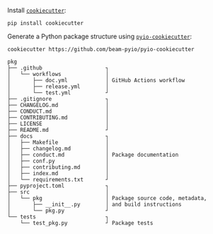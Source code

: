 Install [`cookiecutter`](https://cookiecutter.readthedocs.io/en/latest/):

```{prompt} bash
pip install cookiecutter
```

Generate a Python package structure using [`pyio-cookiecutter`](https://github.com/beam-pyio/pyio-cookiecutter):

```{prompt} bash
cookiecutter https://github.com/beam-pyio/pyio-cookiecutter
```

```text
pkg
├── .github                    ┐
│   └── workflows              │
│       ├── doc.yml            │ GitHub Actions workflow
│       ├── release.yml        │
│       └── test.yml           ┘
├── .gitignore                 ┐
├── CHANGELOG.md               │
├── CONDUCT.md                 │
├── CONTRIBUTING.md            │
├── LICENSE                    │
├── README.md                  ┘
├── docs                       ┐
│   ├── Makefile               │
│   ├── changelog.md           │
│   ├── conduct.md             │ Package documentation
│   ├── conf.py                │
│   ├── contributing.md        │
│   ├── index.md               │
│   └── requirements.txt       ┘
├── pyproject.toml             ┐ 
├── src                        │
│   └── pkg                    │ Package source code, metadata,
│       ├── __init__.py        │ and build instructions 
│       └── pkg.py             ┘
└── tests                      ┐
    └── test_pkg.py            ┘ Package tests
```
